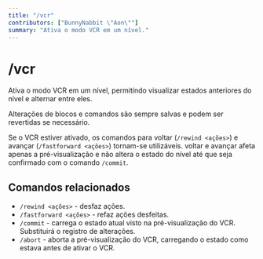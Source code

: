 ```yaml
---
title: "/vcr"
contributors: ["BunnyNabbit \"Aon\""]
summary: "Ativa o modo VCR em um nível."
---
```


# /vcr

Ativa o modo VCR em um nível, permitindo visualizar estados anteriores do nível e alternar entre eles.

Alterações de blocos e comandos são sempre salvas e podem ser revertidas se necessário.

Se o VCR estiver ativado, os comandos para voltar (`/rewind <ações>`) e avançar (`/fastforward <ações>`) tornam-se utilizáveis. voltar e avançar afeta apenas a pré-visualização e não altera o estado do nível até que seja confirmado com o comando `/commit`.

## Comandos relacionados

- `/rewind <ações>` - desfaz ações.
- `/fastforward <ações>` - refaz ações desfeitas.
- `/commit` - carrega o estado atual visto na pré-visualização do VCR. Substituirá o registro de alterações.
- `/abort` - aborta a pré-visualização do VCR, carregando o estado como estava antes de ativar o VCR.